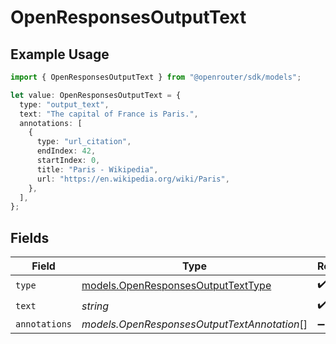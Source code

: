 # OpenResponsesOutputText

## Example Usage

```typescript
import { OpenResponsesOutputText } from "@openrouter/sdk/models";

let value: OpenResponsesOutputText = {
  type: "output_text",
  text: "The capital of France is Paris.",
  annotations: [
    {
      type: "url_citation",
      endIndex: 42,
      startIndex: 0,
      title: "Paris - Wikipedia",
      url: "https://en.wikipedia.org/wiki/Paris",
    },
  ],
};
```

## Fields

| Field                                                                          | Type                                                                           | Required                                                                       | Description                                                                    |
| ------------------------------------------------------------------------------ | ------------------------------------------------------------------------------ | ------------------------------------------------------------------------------ | ------------------------------------------------------------------------------ |
| `type`                                                                         | [models.OpenResponsesOutputTextType](../models/openresponsesoutputtexttype.md) | :heavy_check_mark:                                                             | N/A                                                                            |
| `text`                                                                         | *string*                                                                       | :heavy_check_mark:                                                             | N/A                                                                            |
| `annotations`                                                                  | *models.OpenResponsesOutputTextAnnotation*[]                                   | :heavy_minus_sign:                                                             | N/A                                                                            |